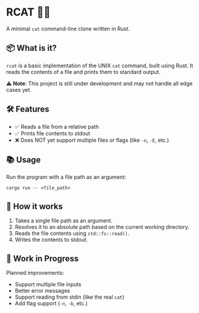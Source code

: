 # RCAT 🦀📄

A minimal `cat` command-line clone written in Rust.

## 📦 What is it?

`rcat` is a basic implementation of the UNIX `cat` command, built using Rust.
It reads the contents of a file and prints them to standard output.

⚠️ **Note**: This project is still under development and may not handle all edge cases yet.

## 🛠️ Features

- ✅ Reads a file from a relative path
- ✅ Prints file contents to stdout
- ❌ Does NOT yet support multiple files or flags (like `-n`, `-E`, etc.)

## 📚 Usage

Run the program with a file path as an argument:
```
cargo run -- <file_path>
```

## 📁 How it works

1. Takes a single file path as an argument.
2. Resolves it to an absolute path based on the current working directory.
3. Reads the file contents using `std::fs::read()`.
4. Writes the contents to stdout.

## 🚧 Work in Progress

Planned improvements:

- Support multiple file inputs
- Better error messages
- Support reading from stdin (like the real `cat`)
- Add flag support (`-n`, `-b`, etc.)
